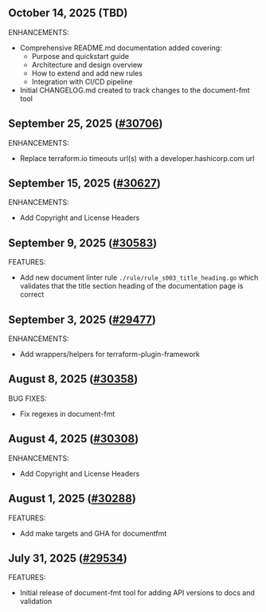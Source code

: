 ## October 14, 2025 (TBD)

ENHANCEMENTS:

* Comprehensive README.md documentation added covering:
  * Purpose and quickstart guide
  * Architecture and design overview
  * How to extend and add new rules
  * Integration with CI/CD pipeline
* Initial CHANGELOG.md created to track changes to the document-fmt tool

## September 25, 2025 ([#30706](https://github.com/hashicorp/terraform-provider-azurerm/pull/30706))

ENHANCEMENTS:

* Replace terraform.io timeouts url(s) with a developer.hashicorp.com url

## September 15, 2025 ([#30627](https://github.com/hashicorp/terraform-provider-azurerm/pull/30627))

ENHANCEMENTS:

* Add Copyright and License Headers

## September 9, 2025 ([#30583](https://github.com/hashicorp/terraform-provider-azurerm/pull/30583))

FEATURES:

* Add new document linter rule `./rule/rule_s003_title_heading.go` which validates that the title section heading of the documentation page is correct

## September 3, 2025 ([#29477](https://github.com/hashicorp/terraform-provider-azurerm/pull/29477))

ENHANCEMENTS:

* Add wrappers/helpers for terraform-plugin-framework

## August 8, 2025 ([#30358](https://github.com/hashicorp/terraform-provider-azurerm/pull/30358))

BUG FIXES:

* Fix regexes in document-fmt

## August 4, 2025 ([#30308](https://github.com/hashicorp/terraform-provider-azurerm/pull/30308))

ENHANCEMENTS:

* Add Copyright and License Headers

## August 1, 2025 ([#30288](https://github.com/hashicorp/terraform-provider-azurerm/pull/30288))

FEATURES:

* Add make targets and GHA for documentfmt

## July 31, 2025 ([#29534](https://github.com/hashicorp/terraform-provider-azurerm/pull/29534))

FEATURES:

* Initial release of document-fmt tool for adding API versions to docs and validation
